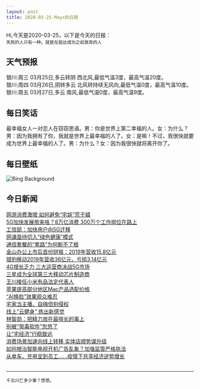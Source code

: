 ```yaml
---
layout: post
title: 2020-03-25-Mayx的日报
---
```


Hi,今天是2020-03-25，以下是今天的日报：<br><small>
失败的人只有一种。就是在抵达成功之前放弃的人</small><!--more-->
## 天气预报
银川:周三 03月25日,多云转阴 西北风,最低气温3度，最高气温20度。<br>银川:周四 03月26日,阴转多云 北风转持续无风向,最低气温0度，最高气温10度。<br>银川:周五 03月27日,多云 南风,最低气温0度，最高气温9度。
## 每日笑话
最幸福女人一对恋人在窃窃思语。男：你是世界上第二幸福的人。女：为什么？男：因为我拥有了你，我就是世界上最幸福的人了。女：是嘛！不过，我很快就要成为世界上最幸福的人了。男：为什么？女：因为我很快就将离开你了。
## 每日壁纸
![Bing Background](https://cn.bing.com/th?id=OHR.SpainBeeEaters_EN-US0011186052_1920x1080.jpg&rf=LaDigue_1920x1080.jpg&pid=hp "European bee-eaters in the Extremadura region of Spain (© Martin Demmel/Offset)")
## 今日新闻

[网游消费激增 如何避免“宅娃”荒于嬉](http://it.people.com.cn/n1/2020/0325/c1009-31647097.html)   
[5G加快发展带来啥？8万亿消费 300万个工作岗位在路上](http://it.people.com.cn/n1/2020/0325/c1009-31647059.html)   
[工信部：加快用户向5G迁移](http://it.people.com.cn/n1/2020/0325/c1009-31646996.html)   
[网课亟待切入“绿色健康”模式](http://it.people.com.cn/n1/2020/0325/c1009-31647028.html)   
[通信套餐的“套路”为何断不了根](http://it.people.com.cn/n1/2020/0325/c1009-31646958.html)   
[金山办公上市后首份财报：2019年营收15.8亿元](http://it.people.com.cn/n1/2020/0325/c1009-31646926.html)   
[猎豹移动2019年营收36亿元，亏损3.14亿元](http://it.people.com.cn/n1/2020/0325/c1009-31646923.html)   
[4G增长乏力 三大运营商决战5G市场](http://it.people.com.cn/n1/2020/0325/c1009-31646895.html)   
[三星成为全球第三大移动芯片制造商](http://it.people.com.cn/n1/2020/0325/c1009-31646894.html)   
[王川接任小米有品法定代表人](http://it.people.com.cn/n1/2020/0325/c1009-31646891.html)   
[苹果提高部分地区Mac产品选配价格](http://it.people.com.cn/n1/2020/0325/c1009-31646889.html)   
[“AI换脸”效果观众难忍](http://it.people.com.cn/n1/2020/0325/c1009-31646979.html)   
[宅家当主播，自嗨但别侵权](http://it.people.com.cn/n1/2020/0325/c1009-31646978.html)   
[线上“云健身” 练出新感觉](http://it.people.com.cn/n1/2020/0325/c1009-31646971.html)   
[林智勋：把精力放在最擅长的事上](http://it.people.com.cn/n1/2020/0325/c1009-31646970.html)   
[别被“带毒软件”忽悠了](http://it.people.com.cn/n1/2020/0325/c1009-31646969.html)   
[让“宅经济”行稳致远](http://it.people.com.cn/n1/2020/0325/c1009-31646960.html)   
[消费场景加速向线上转移 实体店顺势谋升级](http://it.people.com.cn/n1/2020/0325/c1009-31646959.html)   
[如何根治智能电视开机广告乱象？加强监管严格执法](http://it.people.com.cn/n1/2020/0324/c1009-31645905.html)   
[从单车、充电宝到员工……疫情下共享经济逆势增长](http://it.people.com.cn/n1/2020/0324/c1009-31645890.html)   
<br />

***

<small>千古兴亡多少事？悠悠。</small>
